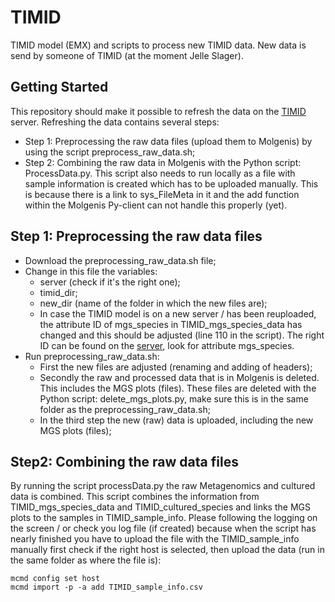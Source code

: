 # TIMID
TIMID model (EMX) and scripts to process new TIMID data. New data is send by someone of TIMID (at the moment Jelle Slager).

## Getting Started
This repository should make it possible to refresh the data on the [TIMID](https://timid.molgeniscloud.org) server. 
Refreshing the data contains several steps:
- Step 1: Preprocessing the raw data files (upload them to Molgenis) by using the script preprocess_raw_data.sh;
- Step 2: Combining the raw data in Molgenis with the Python script: ProcessData.py. This script also needs to run locally as a file with sample information is created which has to be uploaded manually. This is because there is a link to sys_FileMeta in it and the add function within the Molgenis Py-client can not handle this properly (yet). 

## Step 1: Preprocessing the raw data files
- Download the preprocessing_raw_data.sh file;
- Change in this file the variables:
   - server (check if it's the right one);
   - timid_dir;
   - new_dir (name of the folder in which the new files are);
   - In case the TIMID model is on a new server / has been reuploaded, the attribute ID of mgs_species in TIMID_mgs_species_data has changed and this should be adjusted (line 110 in the script). The right ID can be found on the [server](https://molgenis16.gcc.rug.nl/menu/main/dataexplorer?entity=sys_md_Attribute&hideselect=true&mod=data&filter=entity==TIMID_mgs_species_data;name=q=mgs_species), look for attribute mgs_species.
- Run preprocessing_raw_data.sh:
  - First the new files are adjusted (renaming and adding of headers);
  - Secondly the raw and processed data that is in Molgenis is deleted. This includes the MGS plots (files). These files are deleted with the Python script: delete_mgs_plots.py, make sure this is in the same folder as the preprocessing_raw_data.sh;
  - In the third step the new (raw) data is uploaded, including the new MGS plots (files);
  
## Step2: Combining the raw data files
By running the script processData.py the raw Metagenomics and cultured data is combined. This script combines the information from TIMID_mgs_species_data and TIMID_cultured_species and links the MGS plots to the samples in TIMID_sample_info.
Please following the logging on the screen / or check you log file (if created) because when the script has nearly finished you have to upload the file with the TIMID_sample_info manually first check if the right host is selected, then upload the data (run in the same folder as where the file is):
```
mcmd config set host
mcmd import -p -a add TIMID_sample_info.csv
```
 

